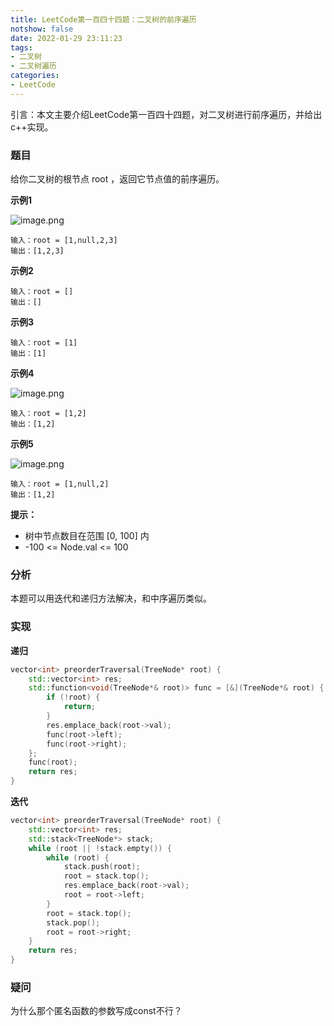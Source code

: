 ```yaml
---
title: LeetCode第一百四十四题：二叉树的前序遍历
notshow: false
date: 2022-01-29 23:11:23
tags:
- 二叉树
- 二叉树遍历
categories:
- LeetCode
---
```


引言：本文主要介绍LeetCode第一百四十四题，对二叉树进行前序遍历，并给出c++实现。

<!--more-->

### 题目

给你二叉树的根节点 root ，返回它节点值的前序遍历。

**示例1**

![image.png](https://s2.loli.net/2022/01/29/3uCdQJNIDKjmpqR.png)

```
输入：root = [1,null,2,3]
输出：[1,2,3]
```

**示例2**

```
输入：root = []
输出：[]
```

**示例3**

```
输入：root = [1]
输出：[1]
```

**示例4**

![image.png](https://s2.loli.net/2022/01/29/26xpMiUJCXz8jHa.png)

```
输入：root = [1,2]
输出：[1,2]
```

**示例5**

![image.png](https://s2.loli.net/2022/01/29/h4D5web1dx8ozZC.png)

```
输入：root = [1,null,2]
输出：[1,2]
```

**提示：**

- 树中节点数目在范围 [0, 100] 内
- -100 <= Node.val <= 100


### 分析
本题可以用迭代和递归方法解决，和中序遍历类似。

### 实现

**递归**

```c++
vector<int> preorderTraversal(TreeNode* root) {
    std::vector<int> res;
    std::function<void(TreeNode*& root)> func = [&](TreeNode*& root) {
        if (!root) {
            return;
        }
        res.emplace_back(root->val);
        func(root->left);
        func(root->right);
    };
    func(root);
    return res;
}
```    

**迭代**

```c++
vector<int> preorderTraversal(TreeNode* root) {
    std::vector<int> res;
    std::stack<TreeNode*> stack;
    while (root || !stack.empty()) {
        while (root) {
            stack.push(root);
            root = stack.top();
            res.emplace_back(root->val);
            root = root->left;
        }
        root = stack.top();
        stack.pop();
        root = root->right;
    }
    return res;
}
```

### 疑问

为什么那个匿名函数的参数写成const不行？    